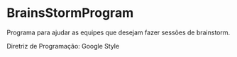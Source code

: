# BrainsStormProgram
Programa para ajudar as equipes que desejam fazer sessões de brainstorm.

Diretriz de Programação: Google Style
